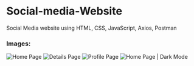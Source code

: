 # Social-media-Website
Social Media website using HTML, CSS, JavaScript, Axios, Postman
### Images:
<div>
  <img src="https://github.com/Abdullah-Abudan/Social-media-Website/assets/92273202/9cd4e0d4-0da6-4376-b9f8-e08a5c917683" alt="Home Page" />
  <img src="https://github.com/Abdullah-Abudan/Social-media-Website/assets/92273202/15604ed0-a301-4b6a-a384-3b881af76157" alt="Details Page" />
  <img src="https://github.com/Abdullah-Abudan/Social-media-Website/assets/92273202/6b430497-d0b3-4f24-a1a7-9acb26847657" alt="Profile Page" />
  <img src="https://github.com/Abdullah-Abudan/Social-media-Website/assets/92273202/f0fea2f9-b67c-4646-ac74-aea4238e149c" alt="Home Page | Dark Mode" />
</div>
